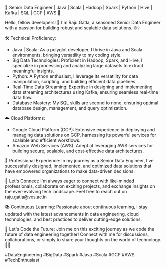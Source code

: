 🚀 Senior Data Engineer | Java | Scala | Hadoop | Spark | Python | Hive | Kafka | SQL | GCP | AWS 🚀

Hello, fellow developers! 
👋 I'm Raju Gatla, a seasoned Senior Data Engineer with a passion for building robust and scalable data solutions. 🌐💡

🛠️ Technical Proficiency:
- Java | Scala: As a polyglot developer, I thrive in Java and Scala environments, bringing versatility to my coding style.
- Big Data Technologies: Proficient in Hadoop, Spark, and Hive, I specialize in processing and analyzing large datasets to extract meaningful insights.
- Python: A Python enthusiast, I leverage its versatility for data manipulation, scripting, and building efficient data pipelines.
- Real-Time Data Streaming: Expertise in designing and implementing data streaming architectures using Kafka, ensuring seamless real-time data flow.
- Database Mastery: My SQL skills are second to none, ensuring optimal database design, management, and query optimization.
  
☁️ Cloud Platforms:
- Google Cloud Platform (GCP): Extensive experience in deploying and managing data solutions on GCP, harnessing its powerful services for scalable and efficient workflows.
- Amazon Web Services (AWS): Adept at leveraging AWS services for building secure, scalable, and cost-effective data architectures.
  
💼 Professional Experience:
In my journey as a Senior Data Engineer, I've successfully designed, implemented, and optimized data solutions that have empowered organizations to make data-driven decisions.

🌟 Let's Connect: 
I'm always eager to connect with like-minded professionals, collaborate on exciting projects, and exchange insights on the ever-evolving tech landscape. Feel free to reach out on raju.gatla@ves.ac.in

📚 Continuous Learning:
Passionate about continuous learning, I stay updated with the latest advancements in data engineering, cloud technologies, and best practices to deliver cutting-edge solutions.

🤖 Let's Code the Future:
Join me on this exciting journey as we code the future of data engineering together! Connect with me for discussions, collaborations, or simply to share your thoughts on the world of technology. 🚀✨

#DataEngineering #BigData #Spark #Java #Scala #GCP #AWS #TechEnthusiast

<!---
raju-gatla/raju-gatla is a ✨ special ✨ repository because its `README.md` (this file) appears on your GitHub profile.
You can click the Preview link to take a look at your changes.
--->
